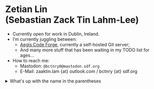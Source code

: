 # Zetian Lin<br />(Sebastian Zack Tin Lahm-Lee)

- Currently open for work in Dublin, Ireland.
- I’m currently juggling between:
  + [Aegis Code Forge](https://github.com/AegisCodeForge/aegis), currently a self-hosted Git server;
  + And many more stuff that has been waiting in my TODO list for ages...
- How to reach me:
  + Mastodon: `@bctnry0@mastodon.sdf.org`
  + E-Mail: zaaktin.lam {at} outlook.com / bctnry {at} sdf.org

<details><summary>What's up with the name in the parentheses</summary>
It's me following the conventions of Hong Kong since I'm from a Cantonese-speaking region. I'm okay with people using the name Zetian but I would much rather be called Zack or Sebastian since "Zetian" is Mandarin. You'll see me using this name from time to time in different projects.
</details>

<!--
**bctnry/bctnry** is a ✨ _special_ ✨ repository because its `README.md` (this file) appears on your GitHub profile.

Here are some ideas to get you started:

- 🔭 I’m currently working on ...
- 🌱 I’m currently learning ...
- 👯 I’m looking to collaborate on ...
- 🤔 I’m looking for help with ...
- 💬 Ask me about ...
- 📫 How to reach me: ...
- 😄 Pronouns: ...
- ⚡ Fun fact: ...
-->
